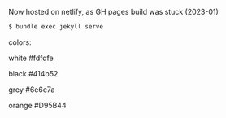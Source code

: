 Now hosted on netlify, as GH pages build was stuck (2023-01)

```sh
$ bundle exec jekyll serve
```

colors:

white
#fdfdfe

black 
#414b52

grey
#6e6e7a

orange
#D95B44



